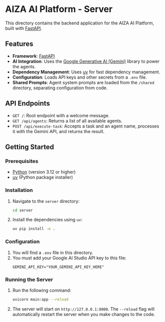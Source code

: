 # AIZA AI Platform - Server

This directory contains the backend application for the AIZA AI Platform, built with [FastAPI](https://fastapi.tiangolo.com/).

## Features

-   **Framework**: [FastAPI](https://fastapi.tiangolo.com/)
-   **AI Integration**: Uses the [Google Generative AI (Gemini)](https://ai.google.dev/) library to power the agents.
-   **Dependency Management**: Uses [uv](https://github.com/astral-sh/uv) for fast dependency management.
-   **Configuration**: Loads API keys and other secrets from a `.env` file.
-   **Shared Prompts**: Agent system prompts are loaded from the `/shared` directory, separating configuration from code.

## API Endpoints

-   `GET /`: Root endpoint with a welcome message.
-   `GET /api/agents`: Returns a list of all available agents.
-   `POST /api/execute-task`: Accepts a task and an agent name, processes it with the Gemini API, and returns the result.

## Getting Started

### Prerequisites

-   [Python](https://www.python.org/) (version 3.12 or higher)
-   [uv](https://github.com/astral-sh/uv) (Python package installer)

### Installation

1.  Navigate to the `server` directory:
    ```bash
    cd server
    ```
2.  Install the dependencies using `uv`:
    ```bash
    uv pip install -e .
    ```

### Configuration

1.  You will find a `.env` file in this directory.
2.  You must add your Google AI Studio API key to this file:
    ```env
    GEMINI_API_KEY="YOUR_GEMINI_API_KEY_HERE"
    ```

### Running the Server

1.  Run the following command:
    ```bash
    uvicorn main:app --reload
    ```
2.  The server will start on `http://127.0.0.1:8000`. The `--reload` flag will automatically restart the server when you make changes to the code.
